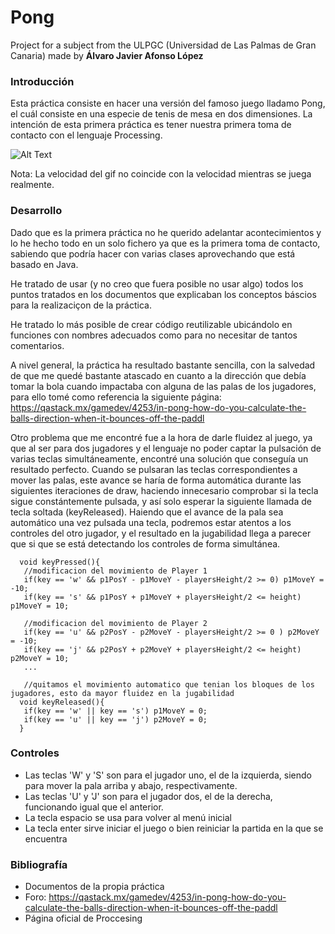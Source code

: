 # Pong
Project for a subject from the ULPGC (Universidad de Las Palmas de Gran Canaria) made by **Álvaro Javier Afonso López**

### Introducción

Esta práctica consiste en hacer una versión del famoso juego lladamo Pong, el cuál consiste en una especie de tenis de mesa
en dos dimensiones. La intención de esta primera práctica es tener nuestra primera toma de contacto con el lenguaje Processing.

![Alt Text](https://gfycat.com/inexperiencedjollygodwit)

Nota: La velocidad del gif no coincide con la velocidad mientras se juega realmente.

### Desarrollo

Dado que es la primera práctica no he querido adelantar acontecimientos y lo he hecho todo en un solo fichero ya que es la primera toma de contacto, sabiendo que podría hacer con varias clases aprovechando que está basado en Java.

He tratado de usar (y no creo que fuera posible no usar algo) todos los puntos tratados en los documentos que explicaban los conceptos báscios para la realizaciçon de la práctica.

He tratado lo más posible de crear código reutilizable ubicándolo en funciones con nombres adecuados como para no necesitar de tantos comentarios.

A nivel general, la práctica ha resultado bastante sencilla, con la salvedad de que me quedé bastante atascado en cuanto a la dirección que debía tomar la bola cuando impactaba con alguna de las palas de los jugadores, para ello tomé como referencia la siguiente página: https://qastack.mx/gamedev/4253/in-pong-how-do-you-calculate-the-balls-direction-when-it-bounces-off-the-paddl

Otro problema que me encontré fue a la hora de darle fluidez al juego, ya que al ser para dos jugadores y el lenguaje no poder captar la pulsación de varias teclas simultáneamente, encontré una solución que conseguía un resultado perfecto. Cuando se pulsaran las teclas correspondientes a mover las palas, este avance se haría de forma automática durante las siguientes iteraciones de draw, haciendo innecesario comprobar si la tecla sigue constántemente pulsada, y así solo esperar la siguiente llamada de tecla soltada (keyReleased). Haiendo que el avance de la pala sea automático una vez pulsada una tecla, podremos estar atentos a los controles del otro jugador, y el resultado en la jugabilidad llega a parecer que si que se está detectando los controles de forma simultánea.

      void keyPressed(){
       //modificacion del movimiento de Player 1
       if(key == 'w' && p1PosY - p1MoveY - playersHeight/2 >= 0) p1MoveY = -10;
       if(key == 's' && p1PosY + p1MoveY + playersHeight/2 <= height) p1MoveY = 10;

       //modificacion del movimiento de Player 2
       if(key == 'u' && p2PosY - p2MoveY - playersHeight/2 >= 0 ) p2MoveY = -10;
       if(key == 'j' && p2PosY + p2MoveY + playersHeight/2 <= height) p2MoveY = 10; 
       ...

       //quitamos el movimiento automatico que tenian los bloques de los jugadores, esto da mayor fluidez en la jugabilidad
      void keyReleased(){
       if(key == 'w' || key == 's') p1MoveY = 0;
       if(key == 'u' || key == 'j') p2MoveY = 0;
      }
  


### Controles

* Las teclas 'W' y 'S' son para el jugador uno, el de la izquierda, siendo para mover la pala arriba y abajo, respectivamente.
* Las teclas 'U' y 'J' son para el jugador dos, el de la derecha, funcionando igual que el anterior.
* La tecla espacio se usa para volver al menú inicial
* La tecla enter sirve iniciar el juego o bien reiniciar la partida en la que se encuentra

### Bibliografía

* Documentos de la propia práctica
* Foro: https://qastack.mx/gamedev/4253/in-pong-how-do-you-calculate-the-balls-direction-when-it-bounces-off-the-paddl
* Página oficial de Proccesing
